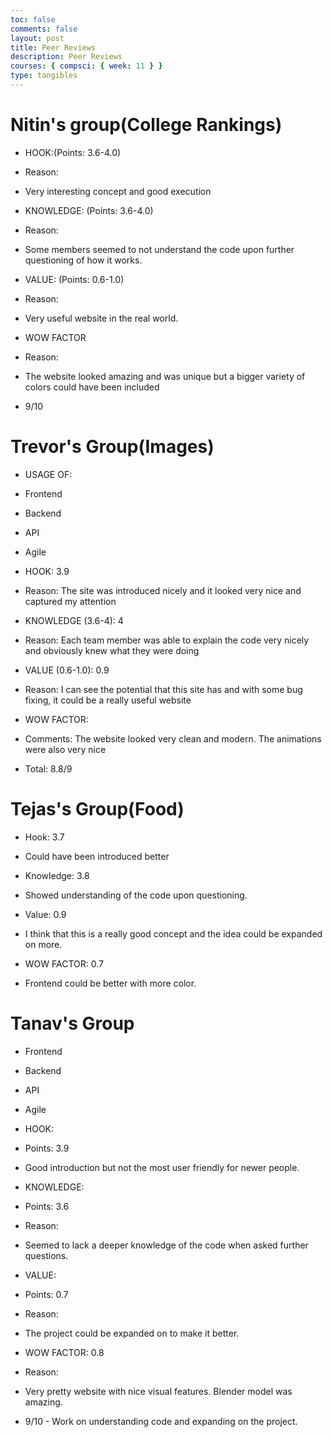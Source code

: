 ```yaml
---
toc: false
comments: false
layout: post
title: Peer Reviews
description: Peer Reviews
courses: { compsci: { week: 11 } }
type: tangibles
---
```


# Nitin's group(College Rankings)

- HOOK:(Points: 3.6-4.0)
- Reason:
- Very interesting concept and good execution

- KNOWLEDGE: (Points: 3.6-4.0)
- Reason:
- Some members seemed to not understand the code upon further questioning of how it works.

- VALUE: (Points: 0.6-1.0)
- Reason:
- Very useful website in the real world.

- WOW FACTOR
- Reason:
- The website looked amazing and was unique but a bigger variety of colors could have been included

- 9/10

# Trevor's Group(Images)

- USAGE OF:
- Frontend

- Backend

- API

- Agile

- HOOK: 3.9
- Reason: The site was introduced nicely and it looked very nice and captured my attention

- KNOWLEDGE (3.6-4): 4
- Reason: Each team member was able to explain the code very nicely and obviously knew what they were doing

- VALUE (0.6-1.0): 0.9
- Reason: I can see the potential that this site has and with some bug fixing, it could be a really useful website

- WOW FACTOR:
- Comments: The website looked very clean and modern. The animations were also very nice

- Total: 8.8/9

# Tejas's Group(Food)

- Hook: 3.7
- Could have been introduced better

- Knowledge: 3.8
- Showed understanding of the code upon questioning.

- Value: 0.9
- I think that this is a really good concept and the idea could be expanded on more.

- WOW FACTOR: 0.7
- Frontend could be better with more color.

# Tanav's Group

- Frontend

- Backend

- API

- Agile

- HOOK:
- Points: 3.9
- Good introduction but not the most user friendly for newer people.

- KNOWLEDGE:
- Points: 3.6
- Reason:
- Seemed to lack a deeper knowledge of the code when asked further questions.

- VALUE:
- Points: 0.7
- Reason:
- The project could be expanded on to make it better.

- WOW FACTOR: 0.8
- Reason:

- Very pretty website with nice visual features. Blender model was amazing.

- 9/10 - Work on understanding code and expanding on the project.
